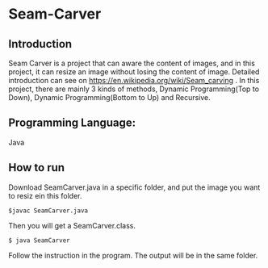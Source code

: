 Seam-Carver
==========
## Introduction
Seam Carver is a project that can aware the content of images, and in this project, it can resize an image without losing the content of image.
Detailed introduction can see on https://en.wikipedia.org/wiki/Seam_carving .
In this project, there are mainly 3 kinds of methods, Dynamic Programming(Top to Down), Dynamic Programming(Bottom to Up) and Recursive.
## Programming Language:
Java
## How to run

Download SeamCarver.java in a specific folder, and put the image you want to resiz ein this folder.

`$javac SeamCarver.java`

Then you will get a SeamCarver.class.

`$ java SeamCarver`

Follow the instruction in the program. The output will be in the same folder.
